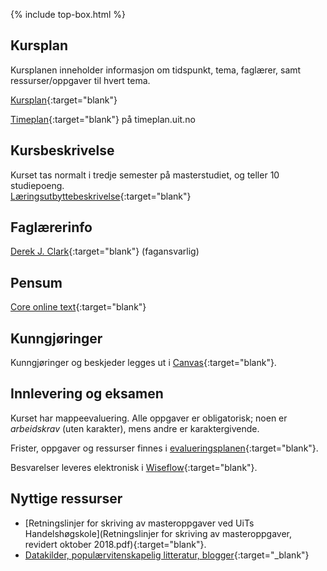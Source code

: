 {% include top-box.html %} <!-- Kode for å inkludere boksen på toppen av siden. Se _config.yml for å gjøre endringer. -->

## Kursplan  

Kursplanen inneholder informasjon om tidspunkt, tema, faglærer, samt ressurser/oppgaver til hvert tema.  

[Kursplan](kursplan.md){:target="blank"}
 


[Timeplan](http://timeplan.uit.no/emne_timeplan.php?sem=21h&module[]=SOK-3073-1#week-26){:target="blank"} på timeplan.uit.no


## Kursbeskrivelse 

Kurset tas normalt i tredje semester på masterstudiet, og teller 10 studiepoeng.  
[Læringsutbyttebeskrivelse](https://uit.no/utdanning/emner/emne?p_document_id=722319){:target="blank"}

## Faglærerinfo  

[Derek J. Clark](https://uit.no/ansatte/derek.clark){:target="blank"} (fagansvarlig)
  

## Pensum  

[Core online text](https://www.core-econ.org/the-economy/book/text/0-3-contents.html){:target="blank"}  



## Kunngjøringer  

Kunngjøringer og beskjeder legges ut i [Canvas](https://uit.instructure.com/courses/22631){:target="blank"}.


## Innlevering og eksamen  

Kurset har mappeevaluering. Alle oppgaver er obligatorisk; noen er _arbeidskrav_ (uten karakter), mens andre er karaktergivende.  

Frister, oppgaver og ressurser finnes i [evalueringsplanen](evalueringsplan.md){:target="blank"}.    

Besvarelser leveres elektronisk i [Wiseflow](https://europe.wiseflow.net/login/license/6){:target="blank"}.  




## Nyttige ressurser  

- [Retningslinjer for skriving av masteroppgaver ved UiTs Handelshøgskole](Retningslinjer for skriving av masteroppgaver, revidert oktober 2018.pdf){:target="blank"}.  
- [Datakilder, populærvitenskapelig litteratur, blogger](nyttige_ressurser.md){:target="_blank"}



